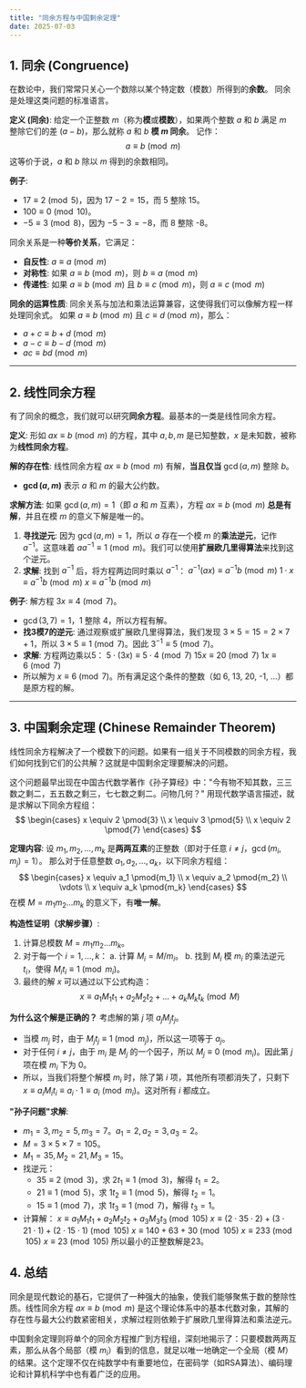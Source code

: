 ```yaml
---
title: "同余方程与中国剩余定理"
date: 2025-07-03
---
```


## 1. 同余 (Congruence)

在数论中，我们常常只关心一个数除以某个特定数（模数）所得到的**余数**。
同余是处理这类问题的标准语言。

**定义 (同余)**:
给定一个正整数 $m$（称为**模**或**模数**），如果两个整数 $a$ 和 $b$ 满足 $m$ 整除它们的差 $(a-b)$，那么就称 $a$ 和 $b$ **模 $m$ 同余**。
记作：
$$ a \equiv b \pmod{m} $$
这等价于说，$a$ 和 $b$ 除以 $m$ 得到的余数相同。

**例子**:

- $17 \equiv 2 \pmod{5}$，因为 $17-2=15$，而 5 整除 15。
- $100 \equiv 0 \pmod{10}$。
- $-5 \equiv 3 \pmod{8}$，因为 $-5-3=-8$，而 8 整除 -8。

同余关系是一种**等价关系**，它满足：

- **自反性**: $a \equiv a \pmod{m}$
- **对称性**: 如果 $a \equiv b \pmod{m}$，则 $b \equiv a \pmod{m}$
- **传递性**: 如果 $a \equiv b \pmod{m}$ 且 $b \equiv c \pmod{m}$，则 $a \equiv c \pmod{m}$

**同余的运算性质**:
同余关系与加法和乘法运算兼容，这使得我们可以像解方程一样处理同余式。
如果 $a \equiv b \pmod{m}$ 且 $c \equiv d \pmod{m}$，那么：

- $a+c \equiv b+d \pmod{m}$
- $a-c \equiv b-d \pmod{m}$
- $ac \equiv bd \pmod{m}$

---

## 2. 线性同余方程

有了同余的概念，我们就可以研究**同余方程**。最基本的一类是线性同余方程。

**定义**:
形如 $ax \equiv b \pmod{m}$ 的方程，其中 $a, b, m$ 是已知整数，$x$ 是未知数，被称为**线性同余方程**。

**解的存在性**:
线性同余方程 $ax \equiv b \pmod{m}$ 有解，**当且仅当** $\gcd(a, m)$ 整除 $b$。

- **$\gcd(a, m)$** 表示 $a$ 和 $m$ 的最大公约数。

**求解方法**:
如果 $\gcd(a, m) = 1$（即 $a$ 和 $m$ 互素），方程 $ax \equiv b \pmod{m}$ **总是有解**，并且在模 $m$ 的意义下解是唯一的。

1. **寻找逆元**: 因为 $\gcd(a, m)=1$，所以 $a$ 存在一个模 $m$ 的**乘法逆元**，记作 $a^{-1}$。这意味着 $aa^{-1} \equiv 1 \pmod{m}$。我们可以使用**扩展欧几里得算法**来找到这个逆元。
2. **求解**: 找到 $a^{-1}$ 后，将方程两边同时乘以 $a^{-1}$：
    $a^{-1}(ax) \equiv a^{-1}b \pmod{m}$
    $1 \cdot x \equiv a^{-1}b \pmod{m}$
    $x \equiv a^{-1}b \pmod{m}$

**例子**:
解方程 $3x \equiv 4 \pmod{7}$。

- $\gcd(3, 7) = 1$，1 整除 4，所以方程有解。
- **找3模7的逆元**: 通过观察或扩展欧几里得算法，我们发现 $3 \times 5 = 15 = 2 \times 7 + 1$，所以 $3 \times 5 \equiv 1 \pmod{7}$。因此 $3^{-1} \equiv 5 \pmod{7}$。
- **求解**: 方程两边乘以5：
    $5 \cdot (3x) \equiv 5 \cdot 4 \pmod{7}$
    $15x \equiv 20 \pmod{7}$
    $1x \equiv 6 \pmod{7}$
- 所以解为 $x \equiv 6 \pmod{7}$。所有满足这个条件的整数（如 6, 13, 20, -1, ...）都是原方程的解。

---

## 3. 中国剩余定理 (Chinese Remainder Theorem)

线性同余方程解决了一个模数下的问题。如果有一组关于不同模数的同余方程，我们如何找到它们的公共解？这就是中国剩余定理要解决的问题。

这个问题最早出现在中国古代数学著作《孙子算经》中："今有物不知其数，三三数之剩二，五五数之剩三，七七数之剩二。问物几何？"
用现代数学语言描述，就是求解以下同余方程组：
$$
\begin{cases}
x \equiv 2 \pmod{3} \\
x \equiv 3 \pmod{5} \\
x \equiv 2 \pmod{7}
\end{cases}
$$

**定理内容**:
设 $m_1, m_2, \dots, m_k$ 是**两两互素**的正整数（即对于任意 $i \neq j$，$\gcd(m_i, m_j)=1$）。
那么对于任意整数 $a_1, a_2, \dots, a_k$，以下同余方程组：
$$
\begin{cases}
x \equiv a_1 \pmod{m_1} \\
x \equiv a_2 \pmod{m_2} \\
\vdots \\
x \equiv a_k \pmod{m_k}
\end{cases}
$$
在模 $M = m_1 m_2 \dots m_k$ 的意义下，有**唯一解**。

**构造性证明（求解步骤）**:

1. 计算总模数 $M = m_1 m_2 \dots m_k$。
2. 对于每一个 $i=1, \dots, k$：
    a.  计算 $M_i = M / m_i$。
    b.  找到 $M_i$ 模 $m_i$ 的乘法逆元 $t_i$，使得 $M_i t_i \equiv 1 \pmod{m_i}$。
3. 最终的解 $x$ 可以通过以下公式构造：
    $$ x \equiv a_1 M_1 t_1 + a_2 M_2 t_2 + \dots + a_k M_k t_k \pmod{M} $$

**为什么这个解是正确的？**
考虑解的第 $j$ 项 $a_j M_j t_j$。

- 当模 $m_j$ 时，由于 $M_j t_j \equiv 1 \pmod{m_j}$，所以这一项等于 $a_j$。
- 对于任何 $i \neq j$，由于 $m_i$ 是 $M_j$ 的一个因子，所以 $M_j \equiv 0 \pmod{m_i}$。因此第 $j$ 项在模 $m_i$ 下为 0。
- 所以，当我们将整个解模 $m_i$ 时，除了第 $i$ 项，其他所有项都消失了，只剩下 $x \equiv a_i M_i t_i \equiv a_i \cdot 1 \equiv a_i \pmod{m_i}$。这对所有 $i$ 都成立。

**"孙子问题"求解**:

- $m_1=3, m_2=5, m_3=7$。$a_1=2, a_2=3, a_3=2$。
- $M = 3 \times 5 \times 7 = 105$。
- $M_1=35, M_2=21, M_3=15$。
- 找逆元：
  - $35 \equiv 2 \pmod{3}$，求 $2t_1 \equiv 1 \pmod{3}$，解得 $t_1=2$。
  - $21 \equiv 1 \pmod{5}$，求 $1t_2 \equiv 1 \pmod{5}$，解得 $t_2=1$。
  - $15 \equiv 1 \pmod{7}$，求 $1t_3 \equiv 1 \pmod{7}$，解得 $t_3=1$。
- 计算解：
    $x \equiv a_1 M_1 t_1 + a_2 M_2 t_2 + a_3 M_3 t_3 \pmod{105}$
    $x \equiv (2 \cdot 35 \cdot 2) + (3 \cdot 21 \cdot 1) + (2 \cdot 15 \cdot 1) \pmod{105}$
    $x \equiv 140 + 63 + 30 \pmod{105}$
    $x \equiv 233 \pmod{105}$
    $x \equiv 23 \pmod{105}$
所以最小的正整数解是23。

## 4. 总结

同余是现代数论的基石，它提供了一种强大的抽象，使我们能够聚焦于数的整除性质。线性同余方程 $ax \equiv b \pmod{m}$ 是这个理论体系中的基本代数对象，其解的存在性与最大公约数紧密相关，求解过程则依赖于扩展欧几里得算法和乘法逆元。

中国剩余定理则将单个的同余方程推广到方程组，深刻地揭示了：只要模数两两互素，那么从各个局部（模 $m_i$）看到的信息，就足以唯一地确定一个全局（模 $M$）的结果。这个定理不仅在纯数学中有重要地位，在密码学（如RSA算法）、编码理论和计算机科学中也有着广泛的应用。
